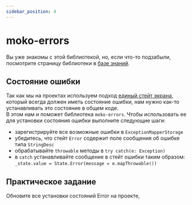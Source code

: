```yaml
---
sidebar_position: 4
---
```


# moko-errors

Вы уже знакомы с этой библиотекой, но, если что-то подзабыли, посмотрите страницу библиотеки в [базе знаний](/learning/libraries/moko/moko-errors). 

## Состояние ошибки
Так как мы на проектах используем подход [единый стейт экрана](/learning/android/states-events#единый-стейт-экрана), который всегда должен иметь состояние ошибки, нам нужно как-то устанавливать это состояние в общем коде.  
В этом нам и поможет библиотека `moko-errors`. Чтобы использовать ее для установки состояния ошибки выполните следующие шаги:
- зарегистрируйте все возможные ошибки в `ExceptionMapperStorage`
- убедитесь, что стейт `Error` содержит поле сообщения об ошибке типа `StringDesc` 
- обрабатывайте `throwable` методы в `try catch(e: Exception)`
- в `catch` устанавливайте сообщение в стейт ошибки таким образом: `_state.value = State.Error(message = e.mapThrowable())`

## Практическое задание
Обновите все установки состояний Error на проекте, 